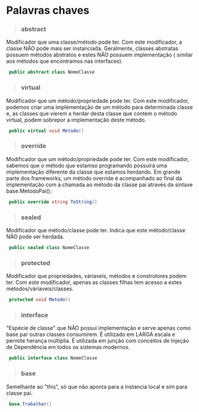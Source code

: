 # Palavras chaves

> ### abstract
  
   Modificador que uma classe/método pode ter. Com este modificador, a classe NÃO pode mais ser instanciada. Geralmente, classes abstratas possuem métodos abstratos 
   e estes NÃO possuem implementação ( similar aos métodos que encontramos nas interfaces).
   
```csharp
 public abstract class NomeClasse
``` 

> ### virtual

  Modificador que um método/propriedade pode ter. Com este modificador, podemos criar uma implementação de um método para determinada classe e, 
  as classes que vierem a herdar desta classe que contem o método virtual, podem sobrepor a implementação deste método.
  
```csharp
 public virtual void Metodo()
```  

> ### override

  Modificador que um método/propriedade pode ter. Com este modificador, sabemos que o método que estamso programando possuirá uma implementação diferente da classe que 
  estamos herdando. Em grande parte dos frameworks, um método override é acompanhado ao final da implementação com a chamada ao método da classe pai através da sintaxe 
  base.MetodoPai();
  
```csharp
 public override string ToString()
```

> ### sealed

  Modificador que método/classe pode ter. Indica que este método/classe NÃO pode ser herdada.
  
```csharp
 public sealed class NomeClasse
```  

> ### protected

  Modificador que propriedades, váriaveis, métodos e construtores podem ter. Com este modificador, apenas as classes filhas tem acesso a estes métodos/váriaveis/classes.
  
```csharp
 protected void Metodo()
```     
    
> ### interface

  "Espécie de classe" que NÃO possui implementação e serve apenas como base par outras classes consumirem. É utilizado em LARGA escala e permite herança múltiplia.
  É utilizada em junção com conceitos de Injeção de Dependência em todos os sistemas modernos.
  
```csharp
 public interface class NomeClasse
``` 
    
> ### base

  Semelhante ao "this", só que não aponta para a instancia local e sim para classe pai.
  
```csharp
 base.Trabalhar()
``` 